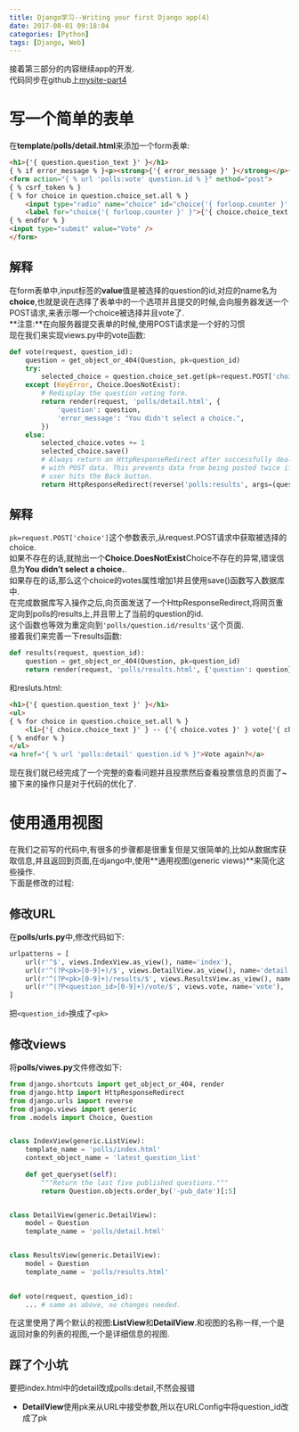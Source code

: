 ```yaml
---
title: Django学习--Writing your first Django app(4)
date: 2017-08-01 09:18:04
categories: [Python]
tags: [Django, Web]
---
```

接着第三部分的内容继续app的开发.  
代码同步在github上[mysite-part4](https://github.com/913647909/mysite/tree/part4)

[](#写一个简单的表单 "写一个简单的表单")写一个简单的表单
================================

在**template/polls/detail.html**来添加一个form表单:  
```html
<h1>{'{ question.question_text }' }</h1>
{ % if error_message % }<p><strong>{'{ error_message }' }</strong></p>{ % endif % }
<form action="{ % url 'polls:vote' question.id % }" method="post">
{ % csrf_token % }
{ % for choice in question.choice_set.all % }    
    <input type="radio" name="choice" id="choice{'{ forloop.counter }' }" value="{'{ choice.id }' }" />    
    <label for="choice{'{ forloop.counter }' }">{'{ choice.choice_text }' }</label><br />
{ % endfor % }
<input type="submit" value="Vote" />
</form>
```
<!-- more -->
[](#解释 "解释")解释
--------------

在form表单中,input标签的**value**值是被选择的question的id,对应的name名为**choice**,也就是说在选择了表单中的一个选项并且提交的时候,会向服务器发送一个POST请求,来表示哪一个choice被选择并且vote了.  
**注意:**在向服务器提交表单的时候,使用POST请求是一个好的习惯  
现在我们来实现views.py中的vote函数:  
```python
def vote(request, question_id):    
    question = get_object_or_404(Question, pk=question_id)    
    try:        
        selected_choice = question.choice_set.get(pk=request.POST['choice'])    
    except (KeyError, Choice.DoesNotExist):        
        # Redisplay the question voting form.        
        return render(request, 'polls/detail.html', {            
            'question': question,            
            'error_message': "You didn't select a choice.",        
        })    
    else:        
        selected_choice.votes += 1        
        selected_choice.save()        
        # Always return an HttpResponseRedirect after successfully dealing        
        # with POST data. This prevents data from being posted twice if a        
        # user hits the Back button.        
        return HttpResponseRedirect(reverse('polls:results', args=(question.id,)))
```
[](#解释-1 "解释")解释
----------------

`pk=request.POST['choice']`这个参数表示,从request.POST请求中获取被选择的choice.  
如果不存在的话,就抛出一个**Choice.DoesNotExist**Choice不存在的异常,错误信息为**You didn’t select a choice.**.  
如果存在的话,那么这个choice的votes属性增加1并且使用save()函数写入数据库中.  
在完成数据库写入操作之后,向页面发送了一个HttpResponseRedirect,将网页重定向到polls的results上,并且带上了当前的question的id.  
这个函数也等效为重定向到`'polls/question.id/results'`这个页面.  
接着我们来完善一下results函数:  
```python
def results(request, question_id):    
    question = get_object_or_404(Question, pk=question_id)    
    return render(request, 'polls/results.html', {'question': question})
```
和resluts.html:  
```html
<h1>{'{ question.question_text }' }</h1>
<ul>
{ % for choice in question.choice_set.all % }    
    <li>{'{ choice.choice_text }' } -- {'{ choice.votes }' } vote{'{ choice.votes|pluralize }' }</li>
{ % endfor % }
</ul>
<a href="{ % url 'polls:detail' question.id % }">Vote again?</a>
```
现在我们就已经完成了一个完整的查看问题并且投票然后查看投票信息的页面了~  
接下来的操作只是对于代码的优化了.

[](#使用通用视图 "使用通用视图")使用通用视图
==========================

在我们之前写的代码中,有很多的步骤都是很重复但是又很简单的,比如从数据库获取信息,并且返回到页面,在django中,使用**通用视图(generic views)**来简化这些操作.  
下面是修改的过程:

[](#修改URL "修改URL")修改URL
-----------------------

在**polls/urls.py**中,修改代码如下:  
```python
urlpatterns = [    
    url(r'^$', views.IndexView.as_view(), name='index'),    
    url(r'^(?P<pk>[0-9]+)/$', views.DetailView.as_view(), name='detail'),    
    url(r'^(?P<pk>[0-9]+)/results/$', views.ResultsView.as_view(), name='results'),    
    url(r'^(?P<question_id>[0-9]+)/vote/$', views.vote, name='vote'),
]
```
把`<question_id>`换成了`<pk>`

[](#修改views "修改views")修改views
-----------------------------

将**polls/viwes.py**文件修改如下:  
```python
from django.shortcuts import get_object_or_404, render
from django.http import HttpResponseRedirect
from django.urls import reverse
from django.views import generic
from .models import Choice, Question


class IndexView(generic.ListView):    
    template_name = 'polls/index.html'    
    context_object_name = 'latest_question_list'    
    
    def get_queryset(self):        
        """Return the last five published questions."""        
        return Question.objects.order_by('-pub_date')[:5]


class DetailView(generic.DetailView):    
    model = Question    
    template_name = 'polls/detail.html'


class ResultsView(generic.DetailView):    
    model = Question       
    template_name = 'polls/results.html'
    

def vote(request, question_id):    
    ... # same as above, no changes needed.
```
在这里使用了两个默认的视图:**ListView**和**DetailView**.和视图的名称一样,一个是返回对象的列表的视图,一个是详细信息的视图.

[](#踩了个小坑 "踩了个小坑")踩了个小坑
-----------------------

要把index.html中的detail改成polls:detail,不然会报错

*   **DetailView**使用pk来从URL中接受参数,所以在URLConfig中将question_id改成了pk